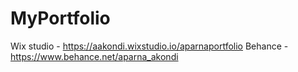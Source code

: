 # MyPortfolio
Wix studio - https://aakondi.wixstudio.io/aparnaportfolio 
Behance - https://www.behance.net/aparna_akondi
